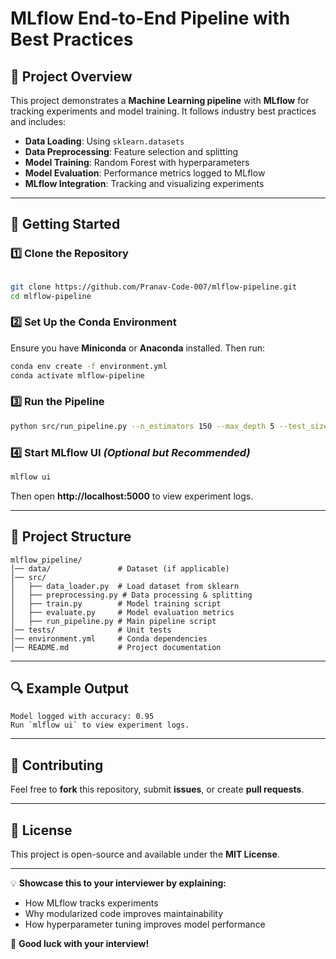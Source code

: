 # MLflow End-to-End Pipeline with Best Practices

## 📌 Project Overview
This project demonstrates a **Machine Learning pipeline** with **MLflow** for tracking experiments and model training. It follows industry best practices and includes:

- **Data Loading**: Using `sklearn.datasets`
- **Data Preprocessing**: Feature selection and splitting
- **Model Training**: Random Forest with hyperparameters
- **Model Evaluation**: Performance metrics logged to MLflow
- **MLflow Integration**: Tracking and visualizing experiments

---

## 🚀 Getting Started
### **1️⃣ Clone the Repository**
```bash

git clone https://github.com/Pranav-Code-007/mlflow-pipeline.git
cd mlflow-pipeline
```

### **2️⃣ Set Up the Conda Environment**
Ensure you have **Miniconda** or **Anaconda** installed. Then run:
```bash
conda env create -f environment.yml
conda activate mlflow-pipeline
```

### **3️⃣ Run the Pipeline**
```bash
python src/run_pipeline.py --n_estimators 150 --max_depth 5 --test_size 0.2
```

### **4️⃣ Start MLflow UI** *(Optional but Recommended)*
```bash
mlflow ui
```
Then open **http://localhost:5000** to view experiment logs.

---

## 📂 Project Structure
```
mlflow_pipeline/
│── data/               # Dataset (if applicable)
│── src/
│   ├── data_loader.py  # Load dataset from sklearn
│   ├── preprocessing.py # Data processing & splitting
│   ├── train.py        # Model training script
│   ├── evaluate.py     # Model evaluation metrics
│   ├── run_pipeline.py # Main pipeline script
│── tests/              # Unit tests
│── environment.yml     # Conda dependencies
│── README.md           # Project documentation
```

---

## 🔍 Example Output
```
Model logged with accuracy: 0.95
Run `mlflow ui` to view experiment logs.
```

---

## 📢 Contributing
Feel free to **fork** this repository, submit **issues**, or create **pull requests**.

---

## 📝 License
This project is open-source and available under the **MIT License**.

---

💡 **Showcase this to your interviewer by explaining:**
- How MLflow tracks experiments
- Why modularized code improves maintainability
- How hyperparameter tuning improves model performance

🚀 **Good luck with your interview!**

